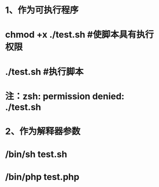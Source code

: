 # 1、作为可执行程序
# chmod +x ./test.sh  #使脚本具有执行权限
# ./test.sh  #执行脚本
# 注：zsh: permission denied: ./test.sh

# 2、作为解释器参数
# /bin/sh test.sh
# /bin/php test.php